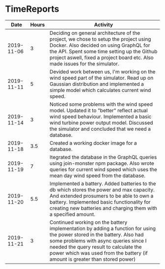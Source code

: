 # TimeReports

| Date       | Hours | Activity                                                                                                                                                                                                                                                                                  |
| ---------- | ----- | ----------------------------------------------------------------------------------------------------------------------------------------------------------------------------------------------------------------------------------------------------------------------------------------- |
| 2019-11-06 | 3     | Deciding on general architecture of the project, we chose to setup the project using Docker. Also decided on using GraphQL for the API. Spent some time setting up the Github project aswell, fixed a project board etc. Also made issues for the simulator.                              |
| 2019-11-11 | 5     | Devided work between us, I'm working on the wind speed part of the simulator. Read up on Gaussian distribution and implemented a simple model which calculates current wind speed.                                                                                                        |
| 2019-11-14 | 3     | Noticed some problems with the wind speed model. Updated it to "better" reflect actual wind speed behaviour. Implemented a basic wind turbine power output model. Discussed the simulator and concluded that we need a database.                                                          |
| 2019-11-18 | 3.5   | Created a working docker image for a database.                                                                                                                                                                                                                                            |
| 2019-11-19 | 7     | Itegrated the database in the GraphQL queries using join-monster npm package. Also wrote queries for current wind speed which uses the mean day wind speed from the database.                                                                                                             |
| 2019-11-20 | 5.5   | Implemented a battery. Added batteries to the db which stores the power and max capacity. And extended prosumers to be able to own a battery. Implemented basic functionality for creating new batteries and charging them with a specified amount.                                       |
| 2019-11-21 | 3     | Continued working on the battery implementation by adding a function for using the power stored in the battery. Also had some problems with async queries since I needed the query result to calculate the power which was used from the battery (if amount is greater than stored power) |
